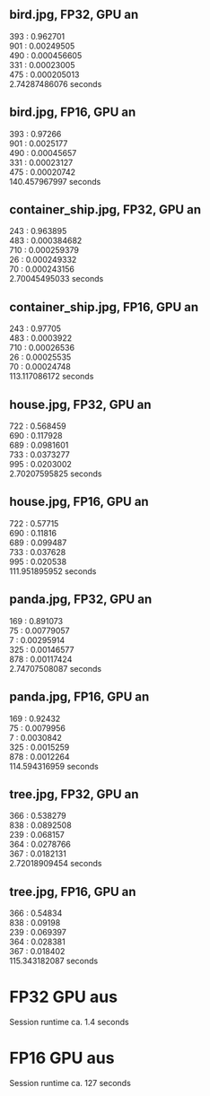 
## bird.jpg,  FP32, GPU an<br>
393 :  0.962701<br>
901 :  0.00249505<br>
490 :  0.000456605<br>
331 :  0.00023005<br>
475 :  0.000205013<br>
2.74287486076  seconds<br>

## bird.jpg,  FP16, GPU an<br>
393 :  0.97266<br>
901 :  0.0025177<br>
490 :  0.00045657<br>
331 :  0.00023127<br>
475 :  0.00020742<br>
140.457967997  seconds<br>

## container_ship.jpg,  FP32, GPU an<br>
243 :  0.963895<br>
483 :  0.000384682<br>
710 :  0.000259379<br>
26 :  0.000249332<br>
70 :  0.000243156<br>
2.70045495033 seconds<br>

## container_ship.jpg,  FP16, GPU an<br>
243 :  0.97705<br>
483 :  0.0003922<br>
710 :  0.00026536<br>
26 :  0.00025535<br>
70 :  0.00024748<br>
113.117086172  seconds<br>

## house.jpg,  FP32, GPU an<br>
722 :  0.568459<br>
690 :  0.117928<br>
689 :  0.0981601<br>
733 :  0.0373277<br>
995 :  0.0203002<br>
2.70207595825  seconds<br>

## house.jpg,  FP16, GPU an<br>
722 :  0.57715<br>
690 :  0.11816<br>
689 :  0.099487<br>
733 :  0.037628<br>
995 :  0.020538<br>
111.951895952  seconds<br>

## panda.jpg, FP32, GPU an<br>
169 :  0.891073<br>
75 :  0.00779057<br>
7 :  0.00295914<br>
325 :  0.00146577<br>
878 :  0.00117424<br>
2.74707508087  seconds<br>

## panda.jpg,  FP16, GPU an<br>
169 :  0.92432<br>
75 :  0.0079956<br>
7 :  0.0030842<br>
325 :  0.0015259<br>
878 :  0.0012264<br>
114.594316959  seconds<br>

## tree.jpg,  FP32, GPU an<br>
366 :  0.538279<br>
838 :  0.0892508<br>
239 :  0.068157<br>
364 :  0.0278766<br>
367 :  0.0182131<br>
2.72018909454  seconds<br>

## tree.jpg,  FP16, GPU an<br>
366 :  0.54834<br>
838 :  0.09198<br>
239 :  0.069397<br>
364 :  0.028381<br>
367 :  0.018402<br>
115.343182087  seconds<br>


# FP32 GPU aus<br>
Session runtime ca. 1.4 seconds<br>

# FP16 GPU aus<br>
Session runtime ca. 127 seconds<br>
